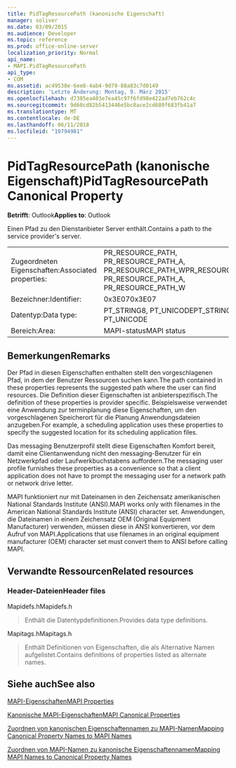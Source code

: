 ```yaml
---
title: PidTagResourcePath (kanonische Eigenschaft)
manager: soliver
ms.date: 03/09/2015
ms.audience: Developer
ms.topic: reference
ms.prod: office-online-server
localization_priority: Normal
api_name:
- MAPI.PidTagResourcePath
api_type:
- COM
ms.assetid: ac49538e-6ee8-4ab4-9d79-88a83c7d0149
description: 'Letzte Änderung: Montag, 9. März 2015'
ms.openlocfilehash: d7385ea403e7ea45c97f6fd98e422ad7eb762c4c
ms.sourcegitcommit: 9d60cd82b5413446e5bc8ace2cd689f683fb41a7
ms.translationtype: MT
ms.contentlocale: de-DE
ms.lasthandoff: 06/11/2018
ms.locfileid: "19794981"
---
```

# <a name="pidtagresourcepath-canonical-property"></a><span data-ttu-id="f1852-103">PidTagResourcePath (kanonische Eigenschaft)</span><span class="sxs-lookup"><span data-stu-id="f1852-103">PidTagResourcePath Canonical Property</span></span>

  
  
<span data-ttu-id="f1852-104">**Betrifft**: Outlook</span><span class="sxs-lookup"><span data-stu-id="f1852-104">**Applies to**: Outlook</span></span> 
  
<span data-ttu-id="f1852-105">Einen Pfad zu den Dienstanbieter Server enthält.</span><span class="sxs-lookup"><span data-stu-id="f1852-105">Contains a path to the service provider's server.</span></span>
  
|||
|:-----|:-----|
|<span data-ttu-id="f1852-106">Zugeordneten Eigenschaften:</span><span class="sxs-lookup"><span data-stu-id="f1852-106">Associated properties:</span></span>  <br/> |<span data-ttu-id="f1852-107">PR_RESOURCE_PATH, PR_RESOURCE_PATH_A, PR_RESOURCE_PATH_W</span><span class="sxs-lookup"><span data-stu-id="f1852-107">PR_RESOURCE_PATH, PR_RESOURCE_PATH_A, PR_RESOURCE_PATH_W</span></span>  <br/> |
|<span data-ttu-id="f1852-108">Bezeichner:</span><span class="sxs-lookup"><span data-stu-id="f1852-108">Identifier:</span></span>  <br/> |<span data-ttu-id="f1852-109">0x3E07</span><span class="sxs-lookup"><span data-stu-id="f1852-109">0x3E07</span></span>  <br/> |
|<span data-ttu-id="f1852-110">Datentyp:</span><span class="sxs-lookup"><span data-stu-id="f1852-110">Data type:</span></span>  <br/> |<span data-ttu-id="f1852-111">PT_STRING8, PT_UNICODE</span><span class="sxs-lookup"><span data-stu-id="f1852-111">PT_STRING8, PT_UNICODE</span></span>  <br/> |
|<span data-ttu-id="f1852-112">Bereich:</span><span class="sxs-lookup"><span data-stu-id="f1852-112">Area:</span></span>  <br/> |<span data-ttu-id="f1852-113">MAPI-status</span><span class="sxs-lookup"><span data-stu-id="f1852-113">MAPI status</span></span>  <br/> |
   
## <a name="remarks"></a><span data-ttu-id="f1852-114">Bemerkungen</span><span class="sxs-lookup"><span data-stu-id="f1852-114">Remarks</span></span>

<span data-ttu-id="f1852-115">Der Pfad in diesen Eigenschaften enthalten stellt den vorgeschlagenen Pfad, in dem der Benutzer Ressourcen suchen kann.</span><span class="sxs-lookup"><span data-stu-id="f1852-115">The path contained in these properties represents the suggested path where the user can find resources.</span></span> <span data-ttu-id="f1852-116">Die Definition dieser Eigenschaften ist anbieterspezifisch.</span><span class="sxs-lookup"><span data-stu-id="f1852-116">The definition of these properties is provider specific.</span></span> <span data-ttu-id="f1852-117">Beispielsweise verwendet eine Anwendung zur terminplanung diese Eigenschaften, um den vorgeschlagenen Speicherort für die Planung Anwendungsdateien anzugeben.</span><span class="sxs-lookup"><span data-stu-id="f1852-117">For example, a scheduling application uses these properties to specify the suggested location for its scheduling application files.</span></span>
  
<span data-ttu-id="f1852-118">Das messaging Benutzerprofil stellt diese Eigenschaften Komfort bereit, damit eine Clientanwendung nicht den messaging-Benutzer für ein Netzwerkpfad oder Laufwerkbuchstabens auffordern.</span><span class="sxs-lookup"><span data-stu-id="f1852-118">The messaging user profile furnishes these properties as a convenience so that a client application does not have to prompt the messaging user for a network path or network drive letter.</span></span>
  
<span data-ttu-id="f1852-119">MAPI funktioniert nur mit Dateinamen in den Zeichensatz amerikanischen National Standards Institute (ANSI).</span><span class="sxs-lookup"><span data-stu-id="f1852-119">MAPI works only with filenames in the American National Standards Institute (ANSI) character set.</span></span> <span data-ttu-id="f1852-120">Anwendungen, die Dateinamen in einem Zeichensatz OEM (Original Equipment Manufacturer) verwenden, müssen diese in ANSI konvertieren, vor dem Aufruf von MAPI.</span><span class="sxs-lookup"><span data-stu-id="f1852-120">Applications that use filenames in an original equipment manufacturer (OEM) character set must convert them to ANSI before calling MAPI.</span></span>
  
## <a name="related-resources"></a><span data-ttu-id="f1852-121">Verwandte Ressourcen</span><span class="sxs-lookup"><span data-stu-id="f1852-121">Related resources</span></span>

### <a name="header-files"></a><span data-ttu-id="f1852-122">Header-Dateien</span><span class="sxs-lookup"><span data-stu-id="f1852-122">Header files</span></span>

<span data-ttu-id="f1852-123">Mapidefs.h</span><span class="sxs-lookup"><span data-stu-id="f1852-123">Mapidefs.h</span></span>
  
> <span data-ttu-id="f1852-124">Enthält die Datentypdefinitionen.</span><span class="sxs-lookup"><span data-stu-id="f1852-124">Provides data type definitions.</span></span>
    
<span data-ttu-id="f1852-125">Mapitags.h</span><span class="sxs-lookup"><span data-stu-id="f1852-125">Mapitags.h</span></span>
  
> <span data-ttu-id="f1852-126">Enthält Definitionen von Eigenschaften, die als Alternative Namen aufgelistet.</span><span class="sxs-lookup"><span data-stu-id="f1852-126">Contains definitions of properties listed as alternate names.</span></span>
    
## <a name="see-also"></a><span data-ttu-id="f1852-127">Siehe auch</span><span class="sxs-lookup"><span data-stu-id="f1852-127">See also</span></span>



[<span data-ttu-id="f1852-128">MAPI-Eigenschaften</span><span class="sxs-lookup"><span data-stu-id="f1852-128">MAPI Properties</span></span>](mapi-properties.md)
  
[<span data-ttu-id="f1852-129">Kanonische MAPI-Eigenschaften</span><span class="sxs-lookup"><span data-stu-id="f1852-129">MAPI Canonical Properties</span></span>](mapi-canonical-properties.md)
  
[<span data-ttu-id="f1852-130">Zuordnen von kanonischen Eigenschaftennamen zu MAPI-Namen</span><span class="sxs-lookup"><span data-stu-id="f1852-130">Mapping Canonical Property Names to MAPI Names</span></span>](mapping-canonical-property-names-to-mapi-names.md)
  
[<span data-ttu-id="f1852-131">Zuordnen von MAPI-Namen zu kanonische Eigenschaftennamen</span><span class="sxs-lookup"><span data-stu-id="f1852-131">Mapping MAPI Names to Canonical Property Names</span></span>](mapping-mapi-names-to-canonical-property-names.md)

